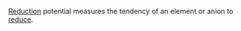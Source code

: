 [Reduction](Jee/Chemistry/Electrochemistry/Reduction.md) potential measures the tendency of an element or anion to [reduce](Jee/Chemistry/Electrochemistry/Reduction.md).